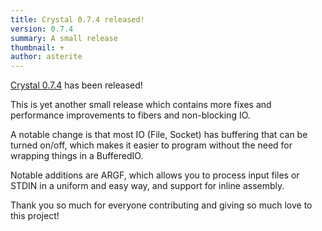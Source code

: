 ```yaml
---
title: Crystal 0.7.4 released!
version: 0.7.4
summary: A small release
thumbnail: +
author: asterite
---
```


[Crystal 0.7.4](https://github.com/crystal-lang/crystal/releases/tag/0.7.4) has been released!

This is yet another small release which contains more fixes and performance improvements
to fibers and non-blocking IO.

A notable change is that most IO (File, Socket) has buffering that can be turned on/off,
which makes it easier to program without the need for wrapping things in a BufferedIO.

Notable additions are ARGF, which allows you to process input files or STDIN in
a uniform and easy way, and support for inline assembly.

Thank you so much for everyone contributing and giving so much love to this project!
